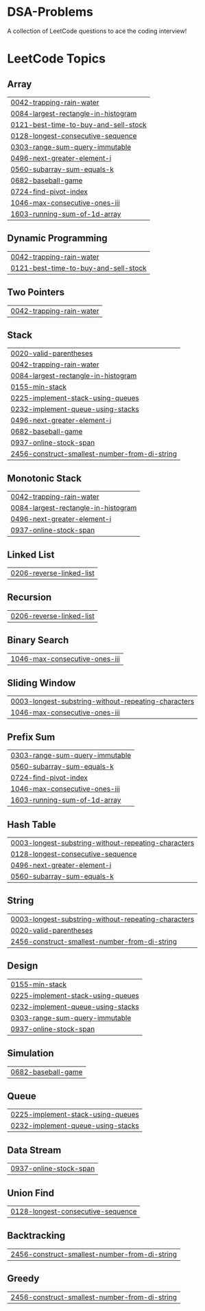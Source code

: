 # DSA-Problems
A collection of LeetCode questions to ace the coding interview! 

<!---LeetCode Topics Start-->
# LeetCode Topics
## Array
|  |
| ------- |
| [0042-trapping-rain-water](https://github.com/Karandeep9045/DSA-Problems/tree/master/0042-trapping-rain-water) |
| [0084-largest-rectangle-in-histogram](https://github.com/Karandeep9045/DSA-Problems/tree/master/0084-largest-rectangle-in-histogram) |
| [0121-best-time-to-buy-and-sell-stock](https://github.com/Karandeep9045/DSA-Problems/tree/master/0121-best-time-to-buy-and-sell-stock) |
| [0128-longest-consecutive-sequence](https://github.com/Karandeep9045/DSA-Problems/tree/master/0128-longest-consecutive-sequence) |
| [0303-range-sum-query-immutable](https://github.com/Karandeep9045/DSA-Problems/tree/master/0303-range-sum-query-immutable) |
| [0496-next-greater-element-i](https://github.com/Karandeep9045/DSA-Problems/tree/master/0496-next-greater-element-i) |
| [0560-subarray-sum-equals-k](https://github.com/Karandeep9045/DSA-Problems/tree/master/0560-subarray-sum-equals-k) |
| [0682-baseball-game](https://github.com/Karandeep9045/DSA-Problems/tree/master/0682-baseball-game) |
| [0724-find-pivot-index](https://github.com/Karandeep9045/DSA-Problems/tree/master/0724-find-pivot-index) |
| [1046-max-consecutive-ones-iii](https://github.com/Karandeep9045/DSA-Problems/tree/master/1046-max-consecutive-ones-iii) |
| [1603-running-sum-of-1d-array](https://github.com/Karandeep9045/DSA-Problems/tree/master/1603-running-sum-of-1d-array) |
## Dynamic Programming
|  |
| ------- |
| [0042-trapping-rain-water](https://github.com/Karandeep9045/DSA-Problems/tree/master/0042-trapping-rain-water) |
| [0121-best-time-to-buy-and-sell-stock](https://github.com/Karandeep9045/DSA-Problems/tree/master/0121-best-time-to-buy-and-sell-stock) |
## Two Pointers
|  |
| ------- |
| [0042-trapping-rain-water](https://github.com/Karandeep9045/DSA-Problems/tree/master/0042-trapping-rain-water) |
## Stack
|  |
| ------- |
| [0020-valid-parentheses](https://github.com/Karandeep9045/DSA-Problems/tree/master/0020-valid-parentheses) |
| [0042-trapping-rain-water](https://github.com/Karandeep9045/DSA-Problems/tree/master/0042-trapping-rain-water) |
| [0084-largest-rectangle-in-histogram](https://github.com/Karandeep9045/DSA-Problems/tree/master/0084-largest-rectangle-in-histogram) |
| [0155-min-stack](https://github.com/Karandeep9045/DSA-Problems/tree/master/0155-min-stack) |
| [0225-implement-stack-using-queues](https://github.com/Karandeep9045/DSA-Problems/tree/master/0225-implement-stack-using-queues) |
| [0232-implement-queue-using-stacks](https://github.com/Karandeep9045/DSA-Problems/tree/master/0232-implement-queue-using-stacks) |
| [0496-next-greater-element-i](https://github.com/Karandeep9045/DSA-Problems/tree/master/0496-next-greater-element-i) |
| [0682-baseball-game](https://github.com/Karandeep9045/DSA-Problems/tree/master/0682-baseball-game) |
| [0937-online-stock-span](https://github.com/Karandeep9045/DSA-Problems/tree/master/0937-online-stock-span) |
| [2456-construct-smallest-number-from-di-string](https://github.com/Karandeep9045/DSA-Problems/tree/master/2456-construct-smallest-number-from-di-string) |
## Monotonic Stack
|  |
| ------- |
| [0042-trapping-rain-water](https://github.com/Karandeep9045/DSA-Problems/tree/master/0042-trapping-rain-water) |
| [0084-largest-rectangle-in-histogram](https://github.com/Karandeep9045/DSA-Problems/tree/master/0084-largest-rectangle-in-histogram) |
| [0496-next-greater-element-i](https://github.com/Karandeep9045/DSA-Problems/tree/master/0496-next-greater-element-i) |
| [0937-online-stock-span](https://github.com/Karandeep9045/DSA-Problems/tree/master/0937-online-stock-span) |
## Linked List
|  |
| ------- |
| [0206-reverse-linked-list](https://github.com/Karandeep9045/DSA-Problems/tree/master/0206-reverse-linked-list) |
## Recursion
|  |
| ------- |
| [0206-reverse-linked-list](https://github.com/Karandeep9045/DSA-Problems/tree/master/0206-reverse-linked-list) |
## Binary Search
|  |
| ------- |
| [1046-max-consecutive-ones-iii](https://github.com/Karandeep9045/DSA-Problems/tree/master/1046-max-consecutive-ones-iii) |
## Sliding Window
|  |
| ------- |
| [0003-longest-substring-without-repeating-characters](https://github.com/Karandeep9045/DSA-Problems/tree/master/0003-longest-substring-without-repeating-characters) |
| [1046-max-consecutive-ones-iii](https://github.com/Karandeep9045/DSA-Problems/tree/master/1046-max-consecutive-ones-iii) |
## Prefix Sum
|  |
| ------- |
| [0303-range-sum-query-immutable](https://github.com/Karandeep9045/DSA-Problems/tree/master/0303-range-sum-query-immutable) |
| [0560-subarray-sum-equals-k](https://github.com/Karandeep9045/DSA-Problems/tree/master/0560-subarray-sum-equals-k) |
| [0724-find-pivot-index](https://github.com/Karandeep9045/DSA-Problems/tree/master/0724-find-pivot-index) |
| [1046-max-consecutive-ones-iii](https://github.com/Karandeep9045/DSA-Problems/tree/master/1046-max-consecutive-ones-iii) |
| [1603-running-sum-of-1d-array](https://github.com/Karandeep9045/DSA-Problems/tree/master/1603-running-sum-of-1d-array) |
## Hash Table
|  |
| ------- |
| [0003-longest-substring-without-repeating-characters](https://github.com/Karandeep9045/DSA-Problems/tree/master/0003-longest-substring-without-repeating-characters) |
| [0128-longest-consecutive-sequence](https://github.com/Karandeep9045/DSA-Problems/tree/master/0128-longest-consecutive-sequence) |
| [0496-next-greater-element-i](https://github.com/Karandeep9045/DSA-Problems/tree/master/0496-next-greater-element-i) |
| [0560-subarray-sum-equals-k](https://github.com/Karandeep9045/DSA-Problems/tree/master/0560-subarray-sum-equals-k) |
## String
|  |
| ------- |
| [0003-longest-substring-without-repeating-characters](https://github.com/Karandeep9045/DSA-Problems/tree/master/0003-longest-substring-without-repeating-characters) |
| [0020-valid-parentheses](https://github.com/Karandeep9045/DSA-Problems/tree/master/0020-valid-parentheses) |
| [2456-construct-smallest-number-from-di-string](https://github.com/Karandeep9045/DSA-Problems/tree/master/2456-construct-smallest-number-from-di-string) |
## Design
|  |
| ------- |
| [0155-min-stack](https://github.com/Karandeep9045/DSA-Problems/tree/master/0155-min-stack) |
| [0225-implement-stack-using-queues](https://github.com/Karandeep9045/DSA-Problems/tree/master/0225-implement-stack-using-queues) |
| [0232-implement-queue-using-stacks](https://github.com/Karandeep9045/DSA-Problems/tree/master/0232-implement-queue-using-stacks) |
| [0303-range-sum-query-immutable](https://github.com/Karandeep9045/DSA-Problems/tree/master/0303-range-sum-query-immutable) |
| [0937-online-stock-span](https://github.com/Karandeep9045/DSA-Problems/tree/master/0937-online-stock-span) |
## Simulation
|  |
| ------- |
| [0682-baseball-game](https://github.com/Karandeep9045/DSA-Problems/tree/master/0682-baseball-game) |
## Queue
|  |
| ------- |
| [0225-implement-stack-using-queues](https://github.com/Karandeep9045/DSA-Problems/tree/master/0225-implement-stack-using-queues) |
| [0232-implement-queue-using-stacks](https://github.com/Karandeep9045/DSA-Problems/tree/master/0232-implement-queue-using-stacks) |
## Data Stream
|  |
| ------- |
| [0937-online-stock-span](https://github.com/Karandeep9045/DSA-Problems/tree/master/0937-online-stock-span) |
## Union Find
|  |
| ------- |
| [0128-longest-consecutive-sequence](https://github.com/Karandeep9045/DSA-Problems/tree/master/0128-longest-consecutive-sequence) |
## Backtracking
|  |
| ------- |
| [2456-construct-smallest-number-from-di-string](https://github.com/Karandeep9045/DSA-Problems/tree/master/2456-construct-smallest-number-from-di-string) |
## Greedy
|  |
| ------- |
| [2456-construct-smallest-number-from-di-string](https://github.com/Karandeep9045/DSA-Problems/tree/master/2456-construct-smallest-number-from-di-string) |
<!---LeetCode Topics End-->
